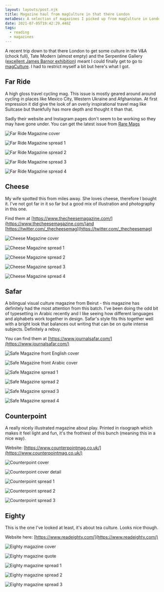 ```yaml
---
layout: layouts/post.njk
title: Magazine haul from magCulture in that there London
metaDesc: A selection of magazines I picked up from magCulture in London
date: 2021-07-05T19:42:29.448Z
tags:
  - reading
  - magazines
---
```

A recent trip down to that there London to get some culture in the V&A (chock full), Tate Modern (almost empty) and the Serpentine Gallery ([excellent James Barnor exhibition](https://www.serpentinegalleries.org/whats-on/james-barnor/)) meant I could finally get to go to [magCulture](https://magculture.com/). I had to restrict myself a bit but here's what I got.

## Far Ride

A high gloss travel cycling mag. This issue is mostly geared around around cycling in places like Mexico City, Western Ukraine and Afghanistan. At first impression it did give the look of an overly inspirational travel mag like Suitcase but thankfully has more depth and thought it than that.

Sadly their website and Instagram pages don't seem to be working so they may have gone under. You can get the latest issue from [Rare Mags](https://raremags.co.uk/products/far-ride-volume-13)

![Far Ride Magazine cover](/images/far-ride-magazine.jpg)

![Far Ride Magazine spread 1](/images/far-ride-magazine-2.jpg)

![Far Ride Magazine spread 2](/images/far-ride-magazine-3.jpg)

![Far Ride Magazine spread 3](/images/far-ride-magazine-4.jpg)

![Far Ride Magazine spread 4](/images/far-ride-magazine-5.jpg)

## Cheese

My wife spotted this from miles away. She loves cheese, therefore I bought it. I've not got far in it so far but a good mix of illustration and photography in this one.

Find them at [https://www.thecheesemagazine.com/](https://www.thecheesemagazine.com/)and [https://twitter.com/_thecheesemag](https://twitter.com/_thecheesemag)

![Cheese Magazine cover](/images/cheese-magazine.jpg)

![Cheese Magazine spread 1](/images/cheese-magazine-1.jpg)

![Cheese Magazine spread 2](/images/cheese-magazine-3.jpg)

![Cheese Magazine spread 3](/images/cheese-magazine-4.jpg)

![Cheese Magazine spread 4](/images/cheese-magazine-5.jpg)

## Safar

A bilingual visual culture magazine from Beirut - this magazine has definitely had the most attention from this batch. I've been doing the odd bit of typesetting in Arabic recently and I like seeing how different languages and alphabets work together in design. Safar's style fits this together well with a bright look that balances out writing that can be on quite intense subjects. Definitely a rebuy. 

You can find them at [https://www.journalsafar.com/](https://www.journalsafar.com/)

![Safe Magazine front English cover](/images/safar-magazine.jpg)

![Safe Magazine front Arabic cover](/images/safar-magazine-1.jpg)

![Safe Magazine spread 1](/images/safar-magazine-2.jpg)

![Safe Magazine spread 2](/images/safar-magazine-3.jpg)

![Safe Magazine spread 3](/images/safar-magazine-4.jpg)

![Safe Magazine spread 4](/images/safar-magazine-5.jpg)

## Counterpoint

A really nicely illustrated magazine about play. Printed in risograph which makes it feel light and fun, it's the frothiest of this bunch (meaning this in a nice way).

Website: [https://www.counterpointmag.co.uk/](https://www.counterpointmag.co.uk/)

![Counterpoint cover](/images/counterpoint-magazine.jpg)

![Counterpoint cover detail](/images/counterpoint-magazine-1.jpg)

![Counterpoint spread 1](/images/counterpoint-magazine-2.jpg)

![Counterpoint spread 2](/images/counterpoint-magazine-7.jpg)

![Counterpoint spread 3](/images/counterpoint-magazine-8.jpg)

## Eighty

This is the one I've looked at least, it's about tea culture. Looks nice though.

Website here: [https://www.readeighty.com/](https://www.readeighty.com/)

![Eighty magazine cover](/images/eighty-magazine.jpg)

![Eighty magazine quote](/images/eighty-magazine-5.jpg)

![Eighty magazine spread 1](/images/eighty-magazine-2.jpg)

![Eighty magazine spread 2](/images/eighty-magazine-3.jpg)

![Eighty magazine spread 3](/images/eighty-magazine-4.jpg)